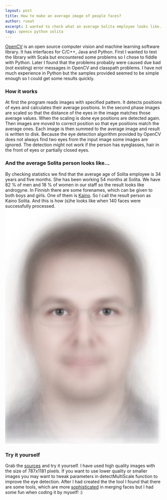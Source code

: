 ```yaml
---
layout: post
title: How to make an average image of people faces?
author: ruoat
excerpt: I wanted to check what an average Solita employee looks like. I had images of all Solita employees' faces, OpenCV-library, Python and some free time.
tags: opencv python solita
---
```

[OpenCV](http://opencv.org/) is an open source computer vision and machine learning software library. It has interfaces for C/C++, Java and Python. First I wanted to test the library with Scala but encountered some problems so I chose to fiddle with Python. Later I found that the problems probably were caused due bad (not existing) error messages in OpenCV and classpath problems.
I have not much experience in Python but the samples provided seemed to be simple enough so I could get some results quickly.

### How it works ###
At first the program reads images with specified pattern. It detects positions of eyes and calculates their average positions. In the second phase images are scaled so that the distance of the eyes in the image matches those average values. When the scaling is done eye positions are detected again.
Then images are moved to correct position so that eye positions match the average ones. Each image is then summed to the average image and result is written to disk.
Because the eye detection algorithm provided by OpenCV does not always find two eyes from the input image some images are ignored. The detection might not work if the person has eyeglasses, hair in the front of eyes or partially closed eyes. 

### And the average Solita person looks like... ###
By checking statistics we find that the average age of Solita employee is 34 years and five months. She has been working 54 months at Solita. We have 82 % of men and 18 % of women in our staff so the result looks like androgyne.
In Finnish there are some forenames, which can be given to both boys and girls. One of them is [Kaino](http://fi.wikipedia.org/wiki/Kaino). So I call the result person as Kaino Solita. And this is how (s)he looks like when 140 faces were successfully processed.
[![kaino_solita](/img/the-average-joe/small/average_solita_140.jpg)](/img/the-average-joe/average_solita_140.jpg)

### Try it yourself ###
Grab the [sources](https://github.com/ruoat/averageface) and try it yourself. I have used high quality images with the size of 787x1181 pixels. If you want to use lower quality or smaller images you may want to tweak parameters in detectMultiScale function to improve the eye detection.
After I had created the the tool I found that there are some tools, which are more [sophisticated](http://faceresearch.org/demos/average) in merging faces but I had some fun when coding it by myself! :)